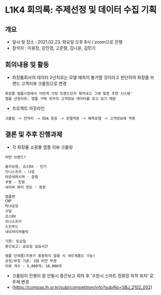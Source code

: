 # L1K4 회의록: 주제선정 및 데이터 수집 기획

## 개요
- 일시 및 장소 : 2021.02.23. 화요일 오후 8시 / zoom으로 진행
- 참석자 : 이용정, 강진영, 고준렬, 김나윤, 김민기

## 회의내용 및 활동
- 화장품회사의 데이터 2년치로는 모델 예측이 불가할 것이라고 판단하여 화장품 브랜드 고객리뷰 크롤링으로 변경
```
화장품 앰플시장에서 어떤게 가장 트랜드인지 찾아내고 그에 맞춘 추천 시스템'
앰플 선정이유: 앰플 구매 위주의 고객정보 데이터를 갖고 있기 때문
```
- 프로젝트 아웃라인
```
크롤링 -> 전처리 -> EDA 등등 -> 모델적용 -> 예측모델 -> 고객정보에 적용
```

## 결론 및 추후 진행과제
- 각 화장품 쇼핑몰 앰플 리뷰 크롤링
```
어떤 브랜드?

올리브영, 코스RX - 민기
이니스프리 - 나윤
아모레퍼시픽 - 준렬
쿠팡 - 진영
네이버 뷰티 윈도 - 용정

앰플엔
CNP
마녀공장
구달
코스RX
이니스프리
스킨푸드
네이쳐리퍼블릭

기한: 토요일
중간보고: 금요일 실습시간

앰플 단제품(리뷰가 충분하지 않을 시 세트제품도 가능)
긍정/부정 기준: 3점 미만 부정 
리뷰 개수 : 5,000개~ 10,000개
```

- 크롤링이 진행이 잘 안될시 중간보고 회의 후 '수원시 스마트 정류장 최적 위치' 로 주제 변경 
- (https://compas.lh.or.kr/subj/competition/info?subjNo=SBJ_2102_002)
